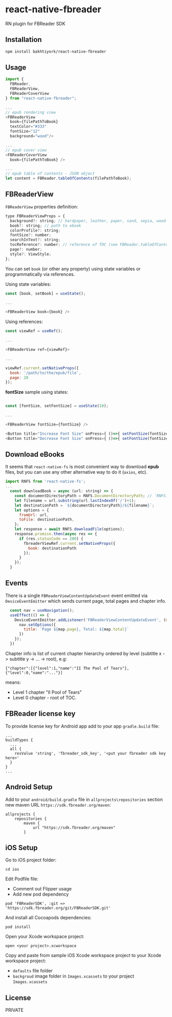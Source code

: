 # react-native-fbreader

RN plugin for FBReader SDK

## Installation

```sh
npm install bakhtiyork/react-native-fbreader
```

## Usage

```js
import {
  FBReader,
  FBReaderView, 
  FBReaderCoverView
} from "react-native-fbreader";

...
// epub rendering view
<FBReaderView  
  book={filePathToBook}
  textColor="#333"
  fontSize="12"
  background="wood"/>

...
// epub cover view
<FBReaderCoverView
  book={filePathToBook} />

...
// epub table of contents - JSON object
let content = FBReader.tableOfContents(filePathToBook);
```

## FBReaderView

`FBReaderView` properties definition:
```js
type FBReaderViewProps = {
  background?: string; // hardpaper, leather, paper, sand, sepia, wood
  book?: string; // path to ebook
  colorProfile?: string;
  fontSize?: number;
  searchInText?: string;
  tocReference?: number; // reference of TOC (see FBReader.tableOfContents)
  page?: number;
  style?: ViewStyle;
};
```
You can set `book` (or other any property) using state variables or programmatically via references.

Using state variables:
```js
const [book, setBook] = useState();

...

<FBReaderView book={book} />
```

Using references:
```js
const viewRef = useRef();

...

<FBReaderView ref={viewRef}>

...

viewRef.current.setNativeProps({
  book: '/path/to/the/epub/file',
  page: 20  
});

```

**fontSize** sample using states:
```javascript

const [fontSize, setFontSize] = useState(10);

...

<FBReaderView fontSize={fontSize} />

<Button title="Increase Font Size" onPress={ ()=>{ setFontSize(fontSize + 2) } } />
<Button title="Decrease Font Size" onPress={ ()=>{ setFontSize(fontSize - 2) } } />
```

## Download eBooks
It seems that `react-native-fs` is most convenient way to download **epub** files, but you can use any other alternative way to do it (`axios`, etc).

```js
import RNFS from 'react-native-fs';
...
  const downloadBook = async (url: string) => {
    const documentDirectoryPath = RNFS.DocumentDirectoryPath; // `RNFS.DocumentDirectoryPath` exists on both platforms and is writable
    let filename = url.substring(url.lastIndexOf('/')+1);
    let destinationPath = `${documentDirectoryPath}/${filename}`;
    let options = {
      fromUrl: url,
      toFile: destinationPath,
    };
    let response = await RNFS.downloadFile(options);
    response.promise.then(async res => {
      if (res.statusCode == 200) {
        fbreaderViewRef.current.setNativeProps({
          book: destinationPath  
        });
      }
    });
  }

```

## Events
There is a single `FBReaderViewContentUpdateEvent` event emitted via `DeviceEventEmitter` which sends current page, total pages and chapter info.
```js
  const nav = useNavigation();
  useEffect(() => {
    DeviceEventEmitter.addListener('FBReaderViewContentUpdateEvent', (map: any) => {
      nav.setOptions({
        title: `Page ${map.page}, Total: ${map.total}`
      })
    });
  })

```
Chapter info is list of current chapter hierarchy ordered by level (subtitle x -> subtitle y -> ... -> root), e.g:
```
{"chapter":[{"level":1,"name":"II The Pool of Tears"},{"level":0,"name":"..."}]
```
means:
* Level 1 chapter "II Pool of Tears"
* Level 0 chapter - root of TOC.


## FBReader license key
To provide license key for Android app add to your app `gradle.build` file:
```
...
buildTypes {
  ...
  all {
    resValue 'string', 'fbreader_sdk_key', '<put your fbreader sdk key here>'
  }
}
...
```

## Android Setup
Add to your `android/build.gradle` file in `allprojects\repositories` section new maven URL `https://sdk.fbreader.org/maven`:
```
allprojects {
    repositories {
        maven {
            url "https://sdk.fbreader.org/maven"
        }
```

## iOS Setup
Go to iOS project folder:
```
cd ios
```
Edit Podfile file:
* Comment out Flipper usage
* Add new pod dependency
```
pod 'FBReaderSDK', :git => 'https://sdk.fbreader.org/git/FBReaderSDK.git'
```

And install all Cocoapods dependencies:
```
pod install
```

Open your Xcode workspace project:
```
open <your project>.xcworkspace
```

Copy and paste from sample iOS Xcode workspace project to your Xcode workspace project:
* `defaults` file folder
* `backgroud` image folder in `Images.xcassets` to your project `Images.xcassets`

## License

PRIVATE
